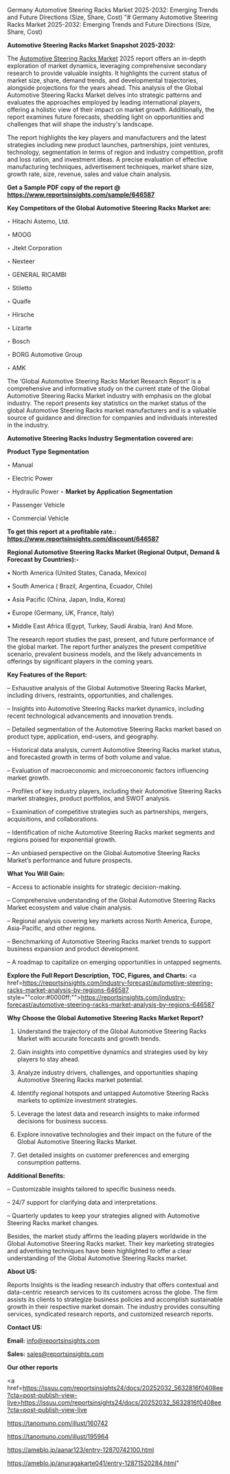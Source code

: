 Germany Automotive Steering Racks Market 2025-2032: Emerging Trends and Future Directions (Size, Share, Cost)
"# Germany Automotive Steering Racks Market 2025-2032: Emerging Trends and Future Directions (Size, Share, Cost)

<strong>Automotive Steering Racks Market Snapshot 2025-2032:</strong>

The <a href=https://www.reportsinsights.com/sample/646587>Automotive Steering Racks Market</a> 2025 report offers an in-depth exploration of market dynamics, leveraging comprehensive secondary research to provide valuable insights. It highlights the current status of market size, share, demand trends, and developmental trajectories, alongside projections for the years ahead. This analysis of the Global Automotive Steering Racks Market delves into strategic patterns and evaluates the approaches employed by leading international players, offering a holistic view of their impact on market growth. Additionally, the report examines future forecasts, shedding light on opportunities and challenges that will shape the industry's landscape.

The report highlights the key players and manufacturers and the latest strategies including new product launches, partnerships, joint ventures, technology, segmentation in terms of region and industry competition, profit and loss ration, and investment ideas. A precise evaluation of effective manufacturing techniques, advertisement techniques, market share size, growth rate, size, revenue, sales and value chain analysis.

<strong>Get a Sample PDF copy of the report @ <a href=https://www.reportsinsights.com/sample/646587 style=color:#0000ff;>https://www.reportsinsights.com/sample/646587</a></strong>

<strong>Key Competitors of the Global Automotive Steering Racks Market are:</strong>

‣ Hitachi Astemo, Ltd.

‣ MOOG

‣ Jtekt Corporation

‣ Nexteer

‣ GENERAL RICAMBI

‣ Stiletto

‣ Quaife

‣ Hirsche

‣ Lizarte

‣ Bosch

‣ BORG Automotive Group

‣ AMK

The ‘Global Automotive Steering Racks Market Research Report’ is a comprehensive and informative study on the current state of the Global Automotive Steering Racks Market industry with emphasis on the global industry. The report presents key statistics on the market status of the global Automotive Steering Racks market manufacturers and is a valuable source of guidance and direction for companies and individuals interested in the industry.

<strong>Automotive Steering Racks Industry Segmentation covered are:</strong>

<strong>Product Type Segmentation</strong>

‣ Manual

‣ Electric Power

‣ Hydraulic Power
‣ 
<strong>Market by Application Segmentation</strong>

‣ Passenger Vehicle

‣ Commercial Vehicle

<strong>To get this report at a profitable rate.: <a href=https://www.reportsinsights.com/discount/646587 style=color:#0000ff;>https://www.reportsinsights.com/discount/646587</a></strong>

<strong>Regional Automotive Steering Racks Market (Regional Output, Demand &amp; Forecast by Countries):-</strong>

• North America (United States, Canada, Mexico)

• South America ( Brazil, Argentina, Ecuador, Chile)

• Asia Pacific (China, Japan, India, Korea)

• Europe (Germany, UK, France, Italy)

• Middle East Africa (Egypt, Turkey, Saudi Arabia, Iran) And More.

The research report studies the past, present, and future performance of the global market. The report further analyzes the present competitive scenario, prevalent business models, and the likely advancements in offerings by significant players in the coming years.

<strong>Key Features of the Report:</strong>

– Exhaustive analysis of the Global Automotive Steering Racks Market, including drivers, restraints, opportunities, and challenges.

– Insights into Automotive Steering Racks market dynamics, including recent technological advancements and innovation trends.

– Detailed segmentation of the Automotive Steering Racks market based on product type, application, end-users, and geography.

– Historical data analysis, current Automotive Steering Racks market status, and forecasted growth in terms of both volume and value.

– Evaluation of macroeconomic and microeconomic factors influencing market growth.

– Profiles of key industry players, including their Automotive Steering Racks market strategies, product portfolios, and SWOT analysis.

– Examination of competitive strategies such as partnerships, mergers, acquisitions, and collaborations.

– Identification of niche Automotive Steering Racks market segments and regions poised for exponential growth.

– An unbiased perspective on the Global Automotive Steering Racks Market’s performance and future prospects.

<strong>What You Will Gain:</strong>

– Access to actionable insights for strategic decision-making.

– Comprehensive understanding of the Global Automotive Steering Racks Market ecosystem and value chain analysis.

– Regional analysis covering key markets across North America, Europe, Asia-Pacific, and other regions.

– Benchmarking of Automotive Steering Racks market trends to support business expansion and product development.

– A roadmap to capitalize on emerging opportunities in untapped segments.

<strong>Explore the Full Report Description, TOC, Figures, and Charts:</strong>
<a href=https://reportsinsights.com/industry-forecast/automotive-steering-racks-market-analysis-by-regions-646587 style=""color:#0000ff;"">https://reportsinsights.com/industry-forecast/automotive-steering-racks-market-analysis-by-regions-646587</a>

<strong>Why Choose the Global Automotive Steering Racks Market Report?</strong>

1. Understand the trajectory of the Global Automotive Steering Racks Market with accurate forecasts and growth trends.

2. Gain insights into competitive dynamics and strategies used by key players to stay ahead.

3. Analyze industry drivers, challenges, and opportunities shaping Automotive Steering Racks market potential.

4. Identify regional hotspots and untapped Automotive Steering Racks markets to optimize investment strategies.

5. Leverage the latest data and research insights to make informed decisions for business success.

6. Explore innovative technologies and their impact on the future of the Global Automotive Steering Racks Market.

7. Get detailed insights on customer preferences and emerging consumption patterns.

<strong>Additional Benefits:</strong>

– Customizable insights tailored to specific business needs.

– 24/7 support for clarifying data and interpretations.

– Quarterly updates to keep your strategies aligned with Automotive Steering Racks market changes.

Besides, the market study affirms the leading players worldwide in the Global Automotive Steering Racks market. Their key marketing strategies and advertising techniques have been highlighted to offer a clear understanding of the Global Automotive Steering Racks market.

<strong><strong>About US</strong>:</strong>

Reports Insights is the leading research industry that offers contextual and data-centric research services to its customers across the globe. The firm assists its clients to strategize business policies and accomplish sustainable growth in their respective market domain. The industry provides consulting services, syndicated research reports, and customized research reports.

<strong>Contact US:</strong>

<p class=><b>Email:</b> <a href=mailto:info@reportsinsights.com>info@reportsinsights.com</a></p>
<p class=><b>Sales:</b> <a href=mailto:sales@reportsinsights.com>sales@reportsinsights.com</a></p>

<strong>Our other reports</strong>

<a href=https://issuu.com/reportsinsights24/docs/20252032_5632816f0408ee?cta=post-publish-view-live>https://issuu.com/reportsinsights24/docs/20252032_5632816f0408ee?cta=post-publish-view-live</a>

<a href=https://tanomuno.com/illust/160742>https://tanomuno.com/illust/160742</a>

<a href=https://tanomuno.com/illust/195964>https://tanomuno.com/illust/195964</a>

<a href=https://ameblo.jp/aanar123/entry-12870742100.html>https://ameblo.jp/aanar123/entry-12870742100.html</a>

<a href=https://ameblo.jp/anuragakarte041/entry-12871520284.html>https://ameblo.jp/anuragakarte041/entry-12871520284.html</a>"
